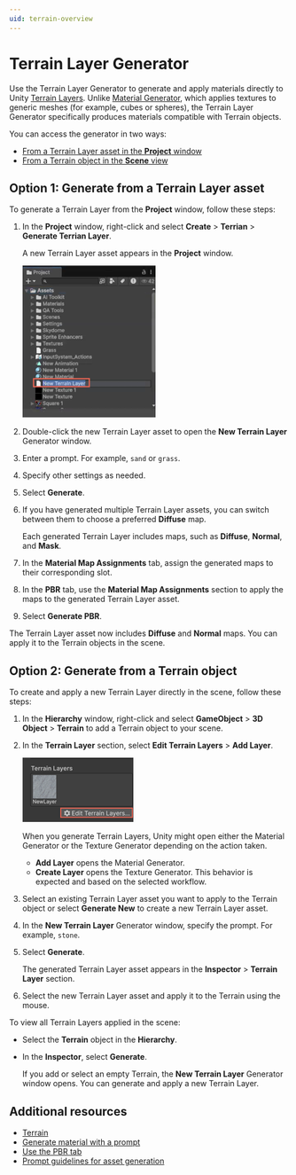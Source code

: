 ```yaml
---
uid: terrain-overview
---
```


# Terrain Layer Generator

Use the Terrain Layer Generator to generate and apply materials directly to Unity [Terrain Layers](https://docs.unity3d.com/6000.1/Documentation/Manual/class-TerrainLayer.html). Unlike [Material Generator](xref:material-overview), which applies textures to generic meshes (for example, cubes or spheres), the Terrain Layer Generator specifically produces materials compatible with Terrain objects.

You can access the generator in two ways:

* [From a Terrain Layer asset in the **Project** window](#option-1-generate-from-a-terrain-layer-asset)
* [From a Terrain object in the **Scene** view](#option-2-generate-from-a-terrain-object)

## Option 1: Generate from a Terrain Layer asset

To generate a Terrain Layer from the **Project** window, follow these steps:

1. In the **Project** window, right-click and select **Create** > **Terrian** > **Generate Terrian Layer**.

   A new Terrain Layer asset appears in the **Project** window.

   ![Project window with the new Terrain layer asset](images/terrain-layer.png)

1. Double-click the new Terrain Layer asset to open the **New Terrain Layer** Generator window.

1. Enter a prompt. For example, `sand` or `grass`.
1. Specify other settings as needed.
1. Select **Generate**.
1. If you have generated multiple Terrain Layer assets, you can switch between them to choose a preferred **Diffuse** map.

   Each generated Terrain Layer includes maps, such as **Diffuse**, **Normal**, and **Mask**.

1. In the **Material Map Assignments** tab, assign the generated maps to their corresponding slot.
1. In the **PBR** tab, use the **Material Map Assignments** section to apply the maps to the generated Terrain Layer asset.
1. Select **Generate PBR**.

The Terrain Layer asset now includes **Diffuse** and **Normal** maps. You can apply it to the Terrain objects in the scene.

## Option 2: Generate from a Terrain object

To create and apply a new Terrain Layer directly in the scene, follow these steps:

1. In the **Hierarchy** window, right-click and select **GameObject** > **3D Object** > **Terrain** to add a Terrain object to your scene.
1. In the **Terrain Layer** section, select **Edit Terrain Layers** > **Add Layer**.

   ![Edit Terrain Layers section in the Inspector window](images/edit-terrain-layer.png)

   When you generate Terrain Layers, Unity might open either the Material Generator or the Texture Generator depending on the action taken.

     * **Add Layer** opens the Material Generator.
     * **Create Layer** opens the Texture Generator.
     This behavior is expected and based on the selected workflow.

1. Select an existing Terrain Layer asset you want to apply to the Terrain object or select **Generate New** to create a new Terrain Layer asset.
1. In the **New Terrain Layer** Generator window, specify the prompt. For example, `stone`.
1. Select **Generate**.

   The generated Terrain Layer asset appears in the **Inspector** > **Terrain Layer** section.
1. Select the new Terrain Layer asset and apply it to the Terrain using the mouse.

To view all Terrain Layers applied in the scene:

* Select the **Terrain** object in the **Hierarchy**.
* In the **Inspector**, select **Generate**.

   If you add or select an empty Terrain, the **New Terrain Layer** Generator window opens. You can generate and apply a new Terrain Layer.

## Additional resources

* [Terrain](https://docs.unity3d.com/6000.1/Documentation/Manual/script-Terrain.html)
* [Generate material with a prompt](xref:material-generate-prompt)
* [Use the PBR tab](xref:material-pbr)
* [Prompt guidelines for asset generation](xref:prompts)